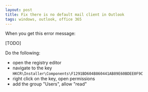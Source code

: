 ```yaml
---
layout: post
title: Fix there is no default mail client in Outlook
tags: windows, outlook, office 365
---
```


When you get this error message:

[TODO]

Do the following:

- open the registry editor
- navigate to the key `HKCR\Installer\Components\F1291BD604B860441AB89E60BDEE0F9C`
- right click on the key, open permissions
- add the group "Users", allow "read"
